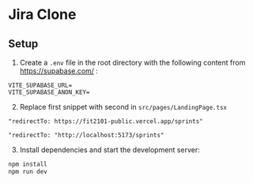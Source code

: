# Jira Clone

## Setup

1. Create a `.env` file in the root directory with the following content from https://supabase.com/ :

```env
VITE_SUPABASE_URL=
VITE_SUPABASE_ANON_KEY=
```

2. Replace first snippet with second in `src/pages/LandingPage.tsx`

```
"redirectTo: https://fit2101-public.vercel.app/sprints"
```

```
"redirectTo: "http://localhost:5173/sprints"
```

3. Install dependencies and start the development server:

```sh
npm install
npm run dev
```
